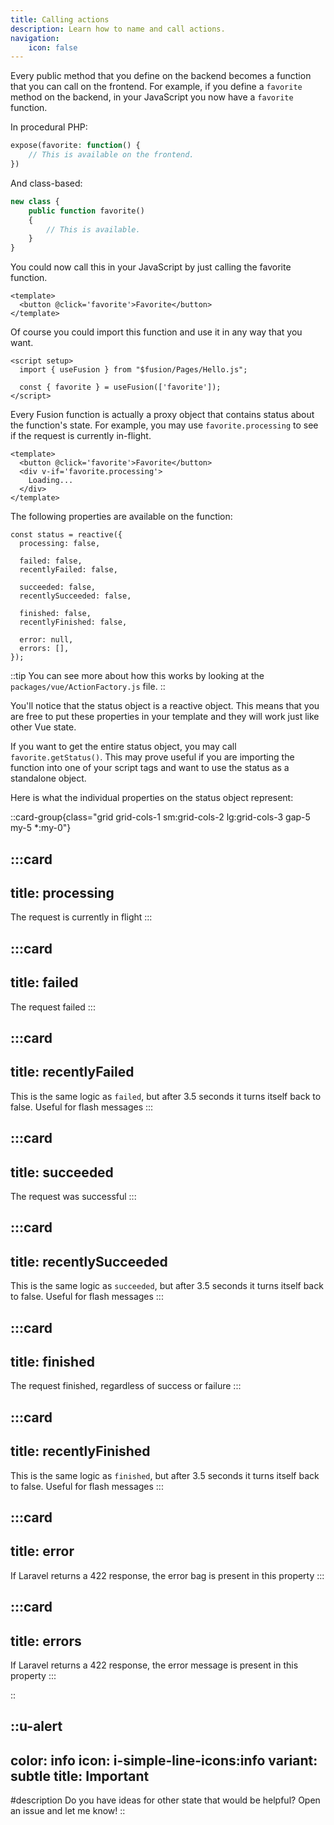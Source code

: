 ```yaml
---
title: Calling actions
description: Learn how to name and call actions.
navigation:
    icon: false
---
```


Every public method that you define on the backend becomes a function that you can call on the frontend. For example, if you define a `favorite` method on the backend, in your JavaScript you now have a `favorite` function.

In procedural PHP:
```php
expose(favorite: function() {
    // This is available on the frontend.
})
```
And class-based:
```php
new class {
    public function favorite()
    {
        // This is available.
    }
}
```
You could now call this in your JavaScript by just calling the favorite function.
```vue
<template>
  <button @click='favorite'>Favorite</button>
</template>
```
Of course you could import this function and use it in any way that you want.
```vue
<script setup>
  import { useFusion } from "$fusion/Pages/Hello.js";

  const { favorite } = useFusion(['favorite']);
</script>
```
Every Fusion function is actually a proxy object that contains status about the function's state. For example, you may use `favorite.processing` to see if the request is currently in-flight.
```vue
<template>
  <button @click='favorite'>Favorite</button>
  <div v-if='favorite.processing'>
    Loading...
  </div>
</template>
```
The following properties are available on the function:
```vue
const status = reactive({
  processing: false,

  failed: false,
  recentlyFailed: false,

  succeeded: false,
  recentlySucceeded: false,

  finished: false,
  recentlyFinished: false,

  error: null,
  errors: [],
});
```

::tip
You can see more about how this works by looking at the `packages/vue/ActionFactory.js` file.
::

You'll notice that the status object is a reactive object. This means that you are free to put these properties in your template and they will work just like other Vue state.

If you want to get the entire status object, you may call `favorite.getStatus()`. This may prove useful if you are importing the function into one of your script tags and want to use the status as a standalone object.

Here is what the individual properties on the status object represent:

::card-group{class="grid grid-cols-1 sm:grid-cols-2 lg:grid-cols-3 gap-5 my-5 *:my-0"}

:::card
---
title: processing
---
The request is currently in flight
:::

:::card
---
title: failed
---
The request failed
:::

:::card
---
title: recentlyFailed
---
This is the same logic as `failed`, but after 3.5 seconds it turns itself back to false. Useful for flash messages
:::

:::card
---
title: succeeded
---
The request was successful
:::

:::card
---
title: recentlySucceeded
---
This is the same logic as `succeeded`, but after 3.5 seconds it turns itself back to false. Useful for flash messages
:::

:::card
---
title: finished
---
The request finished, regardless of success or failure
:::

:::card
---
title: recentlyFinished
---
This is the same logic as `finished`, but after 3.5 seconds it turns itself back to false. Useful for flash messages
:::

:::card
---
title: error
---
If Laravel returns a 422 response, the error bag is present in this property
:::

:::card
---
title: errors
---
If Laravel returns a 422 response, the error message is present in this property
:::

::

::u-alert
---
color: info
icon: i-simple-line-icons:info
variant: subtle
title: Important
---
#description
Do you have ideas for other state that would be helpful? Open an issue and let me know!
::
